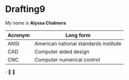 # Drafting9

_My name is_ **Alyssa Chalmers**

Acronym | Long form
----------|-----------
ANSI | American national standards institute 
CAD | Computer aided design
CNC | Computer numerical control

:droplet: :blowfish: :whale:
